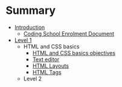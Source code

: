 # Summary

* [Introduction](README.md)
   * [Coding School Enrolment Document](coding_school_enrolment_document.md)
* [Level 1](chapter1.md)
   * HTML and CSS basics
       * [HTML and CSS basics objectives](html_and_css_basics_objectives.md)
       * [Text editor](text_editor.md)
       * [HTML Layouts](html_layouts.md)
       * [HTML Tags](html_tags.md)
   * Level 2


